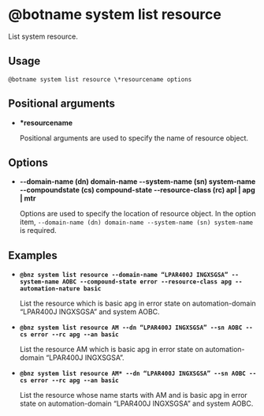 # @botname system list resource

List system resource.

## Usage

`@botname system list resource \*resourcename options`

## Positional arguments

-   **\*resourcename**

    Positional arguments are used to specify the name of resource object.


## Options

-   **--domain-name \(dn\) domain-name --system-name \(sn\) system-name --compoundstate \(cs\) compound-state --resource-class \(rc\) apl \| apg \| mtr**

    Options are used to specify the location of resource object. In the option item, `--domain-name (dn) domain-name --system-name (sn) system-name` is required.


## Examples

-   **`@bnz system list resource --domain-name “LPAR400J INGXSGSA” --system-name AOBC --compound-state error --resource-class apg --automation-nature basic`**

    List the resource which is basic apg in error state on automation-domain “LPAR400J INGXSGSA” and system AOBC.

-   **`@bnz system list resource AM --dn “LPAR400J INGXSGSA” --sn AOBC --cs error --rc apg --an basic`**

    List the resource AM which is basic apg in error state on automation-domain “LPAR400J INGXSGSA”.

-   **`@bnz system list resource AM* --dn “LPAR400J INGXSGSA” --sn AOBC --cs error --rc apg --an basic`**

    List the resource whose name starts with AM and is basic apg in error state on automation-domain “LPAR400J INGXSGSA” and system AOBC.



